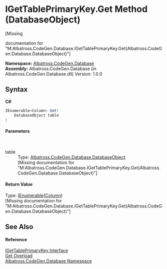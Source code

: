 # IGetTablePrimaryKey.Get Method (DatabaseObject)
 

\[Missing <summary> documentation for "M:Albatross.CodeGen.Database.IGetTablePrimaryKey.Get(Albatross.CodeGen.Database.DatabaseObject)"\]

**Namespace:**&nbsp;<a href="N_Albatross_CodeGen_Database.md">Albatross.CodeGen.Database</a><br />**Assembly:**&nbsp;Albatross.CodeGen.Database (in Albatross.CodeGen.Database.dll) Version: 1.0.0

## Syntax

**C#**<br />
``` C#
IEnumerable<Column> Get(
	DatabaseObject table
)
```


#### Parameters
&nbsp;<dl><dt>table</dt><dd>Type: <a href="T_Albatross_CodeGen_Database_DatabaseObject.md">Albatross.CodeGen.Database.DatabaseObject</a><br />\[Missing <param name="table"/> documentation for "M:Albatross.CodeGen.Database.IGetTablePrimaryKey.Get(Albatross.CodeGen.Database.DatabaseObject)"\]</dd></dl>

#### Return Value
Type: <a href="http://msdn2.microsoft.com/en-us/library/9eekhta0" target="_blank">IEnumerable</a>(<a href="T_Albatross_CodeGen_Database_Column.md">Column</a>)<br />\[Missing <returns> documentation for "M:Albatross.CodeGen.Database.IGetTablePrimaryKey.Get(Albatross.CodeGen.Database.DatabaseObject)"\]

## See Also


#### Reference
<a href="T_Albatross_CodeGen_Database_IGetTablePrimaryKey.md">IGetTablePrimaryKey Interface</a><br /><a href="Overload_Albatross_CodeGen_Database_IGetTablePrimaryKey_Get.md">Get Overload</a><br /><a href="N_Albatross_CodeGen_Database.md">Albatross.CodeGen.Database Namespace</a><br />